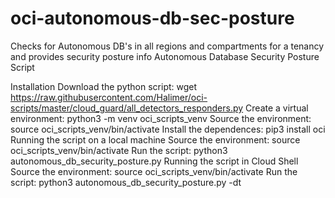 # oci-autonomous-db-sec-posture
Checks for Autonomous DB's in all regions and compartments for a tenancy and provides security posture info
Autonomous Database Security Posture Script

Installation
Download the python script: wget https://raw.githubusercontent.com/Halimer/oci-scripts/master/cloud_guard/all_detectors_responders.py
Create a virtual environment: python3 -m venv oci_scripts_venv
Source the environment: source oci_scripts_venv/bin/activate
Install the dependences: pip3 install oci
Running the script on a local machine
Source the environment: source oci_scripts_venv/bin/activate
Run the script: python3 autonomous_db_security_posture.py
Running the script in Cloud Shell
Source the environment: source oci_scripts_venv/bin/activate
Run the script: python3 autonomous_db_security_posture.py -dt
